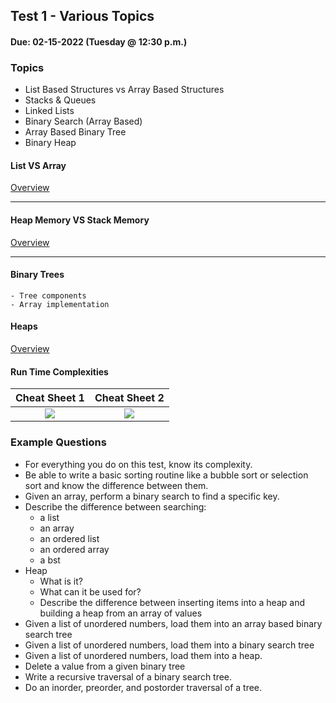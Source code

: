 ## Test 1 - Various Topics
#### Due: 02-15-2022 (Tuesday @ 12:30 p.m.)

### Topics

- List Based Structures vs Array Based Structures
- Stacks & Queues
- Linked Lists
- Binary Search (Array Based)
- Array Based Binary Tree
- Binary Heap


#### List VS Array

[Overview](../../Resources/L03-ListVsArray/README.md)

---

#### Heap Memory VS Stack Memory

[Overview](../../Resources/L02-StackVsHeap/README.md)

--- 

#### Binary Trees

    - Tree components
    - Array implementation

#### Heaps

[Overview](../../Resources/L01-Heaps/README.md)

#### Run Time Complexities

|  Cheat Sheet 1 | Cheat Sheet 2 |
|:---------:|:---------------:|
| [<img src="https://cs.msutexas.edu/~griffin/zcloud/zcloud-files/bigoh_cheet_sheet_2020_thumb.png">](https://cs.msutexas.edu/~griffin/zcloud/zcloud-files/bigoh_cheet_sheet_2020.png) | [<img src="https://cs.msutexas.edu/~griffin/zcloud/zcloud-files/bigoh_cheet_sheet_2_2020_thumb.png">](https://cs.msutexas.edu/~griffin/zcloud/zcloud-files/bigoh_cheet_sheet_2_2020.png)



### Example Questions

- For everything you do on this test, know its complexity.
- Be able to write a basic sorting routine like a bubble sort or selection sort and know the difference between them.
- Given an array, perform a binary search to find a specific key.
- Describe the difference between searching:
  - a list
  - an array
  - an ordered list
  - an ordered array
  - a bst
- Heap
  - What is it?
  - What can it be used for?
  - Describe the difference between inserting items into a heap and building a heap from an array of values
- Given a list of unordered numbers, load them into an array based binary search tree
- Given a list of unordered numbers, load them into a binary search tree
- Given a list of unordered numbers, load them into a heap.
- Delete a value from a given binary tree
- Write a recursive traversal of a binary search tree. 
- Do an inorder, preorder, and postorder traversal of a tree. 
